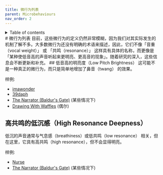 ```yaml
---
title: 微行为列表
parent: Microbehaviours
nav_order: 2
---
```

<details closed markdown="block">
  <summary>
    Table of contents
  </summary>
{: .text-delta }
1. TOC
{:toc}
</details>
# 微行为列表
目前，这些微行为的定义仍然非常模糊，因为我们对其实际发生的机制了解不多。大多数微行为还没有明确的术语来描述，因此，它们不像「音重（vocal weight）」 或 「共鸣（resonance）」 这样具有具体的名称，而更像是「某种使低音高的声音听起来更明亮、更高音的现象」。随着研究的深入，这些信息会不断更新和补充。
## 低音高的明亮度（Low Pitch Brightness）
这可能不是一种真正的微行为，而只是简单地增加了鼻音（twang） 的效果。

样例:
- [imawonder](/wiki/pages/voice-examples/#imawonder)
- [39daph](/wiki/pages/voice-examples/#daph)
- [The Narrator (Baldur's Gate)](/wiki/pages/voice-examples/#the-narrator-baldurs-gate) (某些情况下)
- [Drawing With Waffles](/wiki/pages/voice-examples/#drawing-with-waffles) (偶尔)

## 高共鸣的低沉感（High Resonance Deepness）
低沉的声音通常与气息感（breathiness）或低共鸣（low resonance） 相关，但在这里，它具有高共鸣（high resonance），但不会显得明亮。

样例:
- [Nurse](/wiki/pages/voice-examples/#nurse)
- [The Narrator (Baldur's Gate)](/wiki/pages/voice-examples/#the-narrator-baldurs-gate) (某些情况下)
